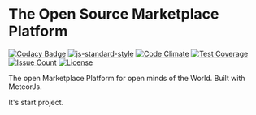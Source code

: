 # The Open Source Marketplace Platform

[![Codacy Badge](https://api.codacy.com/project/badge/Grade/b019e36b2e47432a842f3ad8de522b1a)](https://www.codacy.com/app/OpenMarketplace/OpenMarketplace?utm_source=github.com&amp;utm_medium=referral&amp;utm_content=bonotech/OpenMarketplace&amp;utm_campaign=Badge_Grade)
[![js-standard-style](https://img.shields.io/badge/code%20style-standard-brightgreen.svg)](http://standardjs.com)
[![Code Climate](https://codeclimate.com/github/codeclimate/codeclimate/badges/gpa.svg)](https://codeclimate.com/github/codeclimate/codeclimate)
[![Test Coverage](https://codeclimate.com/github/codeclimate/codeclimate/badges/coverage.svg)](https://codeclimate.com/github/codeclimate/codeclimate/coverage)
[![Issue Count](https://codeclimate.com/github/codeclimate/codeclimate/badges/issue_count.svg)](https://codeclimate.com/github/codeclimate/codeclimate)
[![License](https://img.shields.io/badge/License-Apache%202.0-blue.svg)](https://opensource.org/licenses/Apache-2.0)

The open Marketplace Platform for open minds of the World. Built with MeteorJs.

It's start project.
